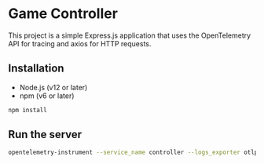 # Game Controller
This project is a simple Express.js application that uses the OpenTelemetry API for tracing and axios for HTTP requests.


## Installation
* Node.js (v12 or later)
* npm (v6 or later)


```bash
npm install
```

## Run the server

```bash
opentelemetry-instrument --service_name controller --logs_exporter otlp node game_controller.js
```

